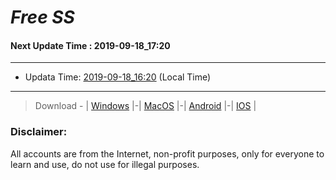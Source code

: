 
# *Free SS*

#### Next Update Time : 2019-09-18_17:20

---
* Updata Time: [2019-09-18_16:20](https://github.com/Geek-007/free-SS/blob/master/2019-09-18_16:20_FreeSS.txt) (Local Time)
---

> Download - | [Windows](https://github.com/shadowsocks/shadowsocks-windows/releases) |-| [MacOS](https://github.com/shadowsocks/shadowsocks-iOS/releases) |-| [Android](https://github.com/shadowsocks/shadowsocks-android/releases) |-| [IOS](https://itunes.apple.com/us/) |

### Disclaimer:
All accounts are from the Internet, non-profit purposes, only for everyone to learn and use, do not use for illegal purposes.
<br>
